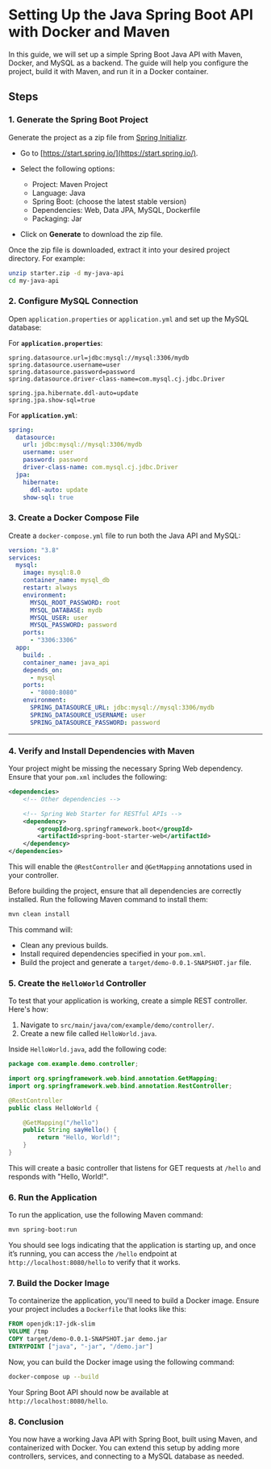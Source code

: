 # Setting Up the Java Spring Boot API with Docker and Maven

In this guide, we will set up a simple Spring Boot Java API with Maven, Docker, and MySQL as a backend. The guide will help you configure the project, build it with Maven, and run it in a Docker container.

## Steps

### 1. **Generate the Spring Boot Project**

Generate the project as a zip file from [Spring Initializr](https://start.spring.io/).

- Go to [https://start.spring.io/](https://start.spring.io/).
- Select the following options:
  - Project: Maven Project
  - Language: Java
  - Spring Boot: (choose the latest stable version)
  - Dependencies: Web, Data JPA, MySQL, Dockerfile
  - Packaging: Jar

- Click on **Generate** to download the zip file.

Once the zip file is downloaded, extract it into your desired project directory. For example:

```bash
unzip starter.zip -d my-java-api
cd my-java-api
```

### 2. **Configure MySQL Connection**  
Open `application.properties` or `application.yml` and set up the MySQL database:  

For **`application.properties`**:  
```
spring.datasource.url=jdbc:mysql://mysql:3306/mydb
spring.datasource.username=user
spring.datasource.password=password
spring.datasource.driver-class-name=com.mysql.cj.jdbc.Driver

spring.jpa.hibernate.ddl-auto=update
spring.jpa.show-sql=true
```  

For **`application.yml`**:  
```yml
spring:
  datasource:
    url: jdbc:mysql://mysql:3306/mydb
    username: user
    password: password
    driver-class-name: com.mysql.cj.jdbc.Driver
  jpa:
    hibernate:
      ddl-auto: update
    show-sql: true
```  

### 3. **Create a Docker Compose File**  
Create a `docker-compose.yml` file to run both the Java API and MySQL:  

```yml
version: "3.8"
services:
  mysql:
    image: mysql:8.0
    container_name: mysql_db
    restart: always
    environment:
      MYSQL_ROOT_PASSWORD: root
      MYSQL_DATABASE: mydb
      MYSQL_USER: user
      MYSQL_PASSWORD: password
    ports:
      - "3306:3306"
  app:
    build: .
    container_name: java_api
    depends_on:
      - mysql
    ports:
      - "8080:8080"
    environment:
      SPRING_DATASOURCE_URL: jdbc:mysql://mysql:3306/mydb
      SPRING_DATASOURCE_USERNAME: user
      SPRING_DATASOURCE_PASSWORD: password
```  

---

### 4. **Verify and Install Dependencies with Maven**

Your project might be missing the necessary Spring Web dependency. Ensure that your `pom.xml` includes the following:

```xml
<dependencies>
    <!-- Other dependencies -->

    <!-- Spring Web Starter for RESTful APIs -->
    <dependency>
        <groupId>org.springframework.boot</groupId>
        <artifactId>spring-boot-starter-web</artifactId>
    </dependency>
</dependencies>
```
This will enable the `@RestController` and `@GetMapping` annotations used in your controller.

Before building the project, ensure that all dependencies are correctly installed. Run the following Maven command to install them:

```bash
mvn clean install
```

This command will:
- Clean any previous builds.
- Install required dependencies specified in your `pom.xml`.
- Build the project and generate a `target/demo-0.0.1-SNAPSHOT.jar` file.


### 5. **Create the `HelloWorld` Controller**

To test that your application is working, create a simple REST controller. Here's how:

1. Navigate to `src/main/java/com/example/demo/controller/`.
2. Create a new file called `HelloWorld.java`.

Inside `HelloWorld.java`, add the following code:

```java
package com.example.demo.controller;

import org.springframework.web.bind.annotation.GetMapping;
import org.springframework.web.bind.annotation.RestController;

@RestController
public class HelloWorld {

    @GetMapping("/hello")
    public String sayHello() {
        return "Hello, World!";
    }
}
```

This will create a basic controller that listens for GET requests at `/hello` and responds with "Hello, World!".

### 6. **Run the Application**

To run the application, use the following Maven command:

```bash
mvn spring-boot:run
```

You should see logs indicating that the application is starting up, and once it’s running, you can access the `/hello` endpoint at `http://localhost:8080/hello` to verify that it works.

### 7. **Build the Docker Image**

To containerize the application, you'll need to build a Docker image. Ensure your project includes a `Dockerfile` that looks like this:

```Dockerfile
FROM openjdk:17-jdk-slim
VOLUME /tmp
COPY target/demo-0.0.1-SNAPSHOT.jar demo.jar
ENTRYPOINT ["java", "-jar", "/demo.jar"]
```

Now, you can build the Docker image using the following command:

```bash
docker-compose up --build
```

Your Spring Boot API should now be available at `http://localhost:8080/hello`.

### 8. **Conclusion**

You now have a working Java API with Spring Boot, built using Maven, and containerized with Docker. You can extend this setup by adding more controllers, services, and connecting to a MySQL database as needed.
